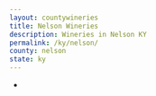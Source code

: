 ```yaml
---
layout: countywineries
title: Nelson Wineries
description: Wineries in Nelson KY
permalink: /ky/nelson/
county: nelson
state: ky
---
```

-
